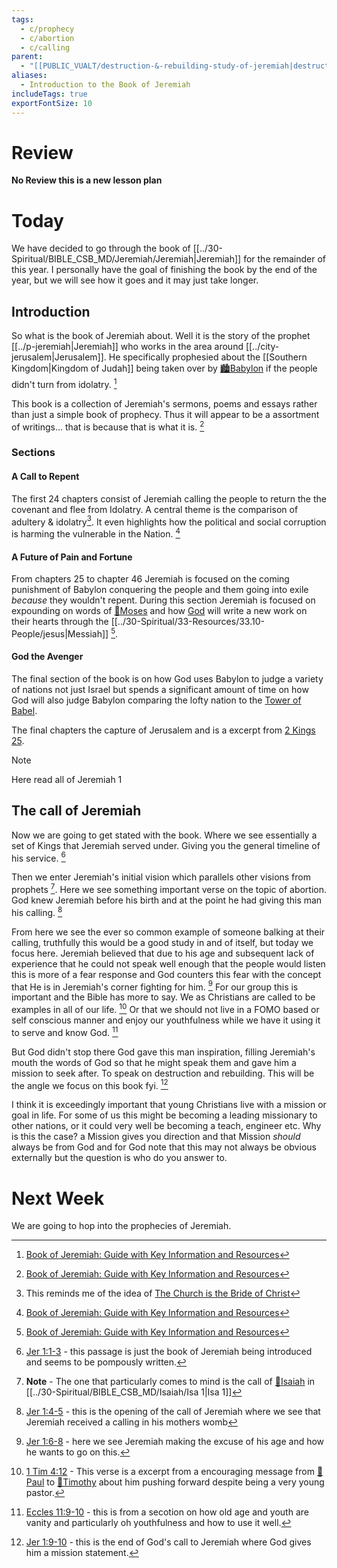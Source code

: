 ```yaml
---
tags:
  - c/prophecy
  - c/abortion
  - c/calling
parent:
  - "[[PUBLIC_VUALT/destruction-&-rebuilding-study-of-jeremiah|destruction-&-rebuilding-study-of-jeremiah]]"
aliases:
  - Introduction to the Book of Jeremiah
includeTags: true
exportFontSize: 10
---
```

# Review
**No Review this is a new lesson plan**

# Today
We have decided to go through the book of [[../30-Spiritual/BIBLE_CSB_MD/Jeremiah/Jeremiah|Jeremiah]] for the remainder of this year. I personally have the goal of finishing the book by the end of the year, but we will see how it goes and it may just take longer.

## Introduction
So what is the book of Jeremiah about. Well it is the story of the prophet [[../p-jeremiah|Jeremiah]] who works in the area around [[../city-jerusalem|Jerusalem]]. He specifically prophesied about the [[Southern Kingdom|Kingdom of Judah]] being taken over by [🏙️Babylon](%F0%9F%8F%99%EF%B8%8FBabylon.md) if the people didn't turn from idolatry. [^cite1]


This book is a collection of Jeremiah's sermons, poems and essays rather than just a simple book of prophecy. Thus it will appear to be a assortment of writings... that is because that is what it is. [^cite1]


[^cite1]: [Book of Jeremiah: Guide with Key Information and Resources](https://bibleproject.com/guides/book-of-jeremiah/)


### Sections

#### A Call to Repent
The first 24 chapters consist of Jeremiah calling the people to return the the covenant and flee from Idolatry. A central theme is the comparison of adultery & idolatry[^note1].  It even highlights how the political and social corruption is harming the vulnerable in the Nation. [^cite1]



#### A Future of Pain and Fortune
From chapters 25 to chapter 46 Jeremiah is focused on the coming punishment of Babylon conquering the people and them going into exile *because* they wouldn't repent. During this section Jeremiah is focused on expounding on words of [🧑Moses](%F0%9F%A7%91Moses.md) and how [God](God.md) will write a new work on their hearts through the [[../30-Spiritual/33-Resources/33.10-People/jesus|Messiah]] [^cite1].

#### God the Avenger
The final section of the book is on how God uses Babylon to judge a variety of nations not just Israel but spends a significant amount of time on how God will also judge Babylon comparing the lofty nation to the [Tower of Babel](Tower%20of%20Babel.md).

The final chapters the capture of Jerusalem and is a excerpt from [2 Kings 25](2%20Kings%2025.md).

>[!NOTE]
>Here read all of Jeremiah 1
## The call of Jeremiah
Now we are going to get stated with the book. Where we see essentially a set of Kings that Jeremiah served under. Giving you the general timeline of his service. [^b1]

[^b1]: [Jer 1:1-3](Jer%201.md) - this passage is just the book of Jeremiah being introduced and seems to be pompously written.

Then we enter Jeremiah's initial vision which parallels other visions from prophets [^note2]. Here we see something important verse on the topic of abortion. God knew Jeremiah before his birth and at the point he had giving this man his calling. [^b2]

[^b2]: [Jer 1:4-5](Jer%201.md) - this is the opening of the call of Jeremiah where we see  that Jeremiah received a calling in his mothers womb

From here we see the ever so common example of someone balking at their calling, truthfully this would be a good study in and of itself, but today we focus here. Jeremiah believed that due to his age and subsequent lack of experience that he could not speak well enough that the people would listen this is more of a fear response and God counters this fear with the concept that He is in Jeremiah's corner fighting for him. [^b3]
For our group this is important and the Bible has more to say. We as Christians are called to be examples in all of our life. [^b4] Or that we should not live in a FOMO based or self conscious manner and enjoy our youthfulness while we have it using it to serve and know God. [^b5] 

[^b3]: [Jer 1:6-8](Jer%201.md) - here we see Jeremiah making the excuse of his age and how he wants to go on this.

[^b4]: [1 Tim 4:12](1%20Tim%204.md) - This verse is a excerpt from a encouraging message from [🧑Paul](%F0%9F%A7%91Paul.md) to [🧑Timothy](%F0%9F%A7%91Timothy.md) about him pushing forward despite being a very young pastor.

[^b5]: [Eccles 11:9-10](Eccles%2011.md) - this is from a secotion on how old age and youth are vanity and particularly oh youthfulness and how to use it well.

But God didn't stop there God gave this man inspiration, filling Jeremiah's mouth the words of God so that he might speak them and gave him a mission to seek after. To speak on destruction and rebuilding. This will be the angle we focus on this book fyi. [^b6]

I think it is exceedingly important that young Christians live with a mission or goal in life. For some of us this might be becoming a leading missionary to other nations, or it could very well be becoming a teach, engineer etc. Why is this the case? a Mission gives you direction and that Mission *should* always be from God and for God note that this may not always be obvious externally but the question is who do you answer to.

[^b6]: [Jer 1:9-10](Jer%201.md) - this is the end of God's call to Jeremiah where God gives him a mission statement.

[^note2]: **Note** - The one that particularly comes to mind is the call of [🧑Isaiah](%F0%9F%A7%91Isaiah.md) in [[../30-Spiritual/BIBLE_CSB_MD/Isaiah/Isa 1|Isa 1]]

# Next Week
We are going to hop into the prophecies of Jeremiah.


[^note1]: This reminds me of the idea of [The Church is the Bride of Christ](The%20Church%20is%20the%20Bride%20of%20Christ.md)